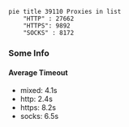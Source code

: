 
```mermaid
pie title 39110 Proxies in list
    "HTTP" : 27662
    "HTTPS": 9892
    "SOCKS" : 8172
```

### Some Info
#### Average Timeout

- mixed: 4.1s
- http: 2.4s
- https: 8.2s
- socks: 6.5s